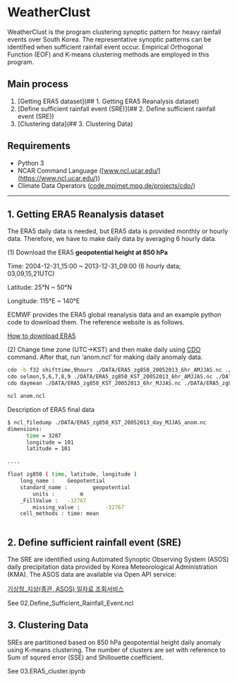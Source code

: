 # WeatherClust

WeatherClust is the program clustering synoptic pattern for heavy rainfall events over South Korea. The representative synoptic patterns can be identified when sufficient rainfall event occur. Empirical Orthogonal Function (EOF) and K-means clustering methods are employed in this program.

## Main process

1. [Getting ERA5 dataset](## 1. Getting ERA5 Reanalysis dataset) 
2. [Define sufficient rainfall event (SRE)](## 2. Define sufficient rainfall event (SRE))
3. [Clustering data](## 3. Clustering Data)

## Requirements

- Python 3
- NCAR Command Language ([www.ncl.ucar.edu/](https://www.ncl.ucar.edu/))
- Climate Data Operators ([code.mpimet.mpg.de/projects/cdo/](https://code.mpimet.mpg.de/projects/cdo/))

---

## 1. Getting ERA5 Reanalysis dataset

The ERA5 daily data is needed, but ERA5 data is provided monthly or hourly data. Therefore, we have to make daily data by averaging 6 hourly data. 

(1) Download the ERA5 **geopotential height at 850 hPa**

   Time: 2004-12-31_15:00 ~ 2013-12-31_09:00 (6 hourly data; 03,09,15,21UTC)

   Latitude: 25°N ~ 50°N 

   Longitude: 115°E ~ 140°E

ECMWF provides the ERA5 global reanalysis data and an example python code to download them. The reference website is as follows.

[How to download ERA5](https://confluence.ecmwf.int/display/CKB/How+to+download+ERA5)

(2) Change time zone (UTC→KST) and then make daily using [CDO](https://www.notion.so/WeatherClust-22eb3cfc236e4c3c82af0d36329ed6b6) command. After that, run ‘anom.ncl’ for making daily anomaly data.

```bash
cdo -b f32 shifttime,9hours ./DATA/ERA5_zg850_20052013_6hr_AMJJAS.nc ./DATA/ERA5_zg850_KST_20052013_6hr_AMJJAS.nc
cdo selmon,5,6,7,8,9 ./DATA/ERA5_zg850_KST_20052013_6hr_AMJJAS.nc ./DATA/ERA5_zg850_KST_20052013_6hr_MJJAS.nc
cdo daymean ./DATA/ERA5_zg850_KST_20052013_6hr_MJJAS.nc ./DATA/ERA5_zg850_KST_20052013_day_MJJAS.nc

ncl anom.ncl
```

Description of ERA5 final data

```bash
$ ncl_filedump ./DATA/ERA5_zg850_KST_20052013_day_MJJAS_anom.nc
dimensions:
      time = 3287
      longitude = 101
      latitude = 101

....

float zg850 ( time, latitude, longitude )
    long_name :    Geopotential
    standard_name :        geopotential
		units :        m
    _FillValue :   -32767
		missing_value :        -32767
    cell_methods : time: mean
         
```

## 2. Define sufficient rainfall event (SRE)

The SRE are identified using Automated Synoptic Observing System (ASOS) daily precipitation data provided by Korea Meteorological Administration (KMA). The ASOS data are available via Open API service:

[기상청_지상(종관, ASOS) 일자료 조회서비스](https://www.data.go.kr/data/15059093/openapi.do)

See 02.Define_Sufficient_Rainfall_Event.ncl

## 3. Clustering Data

SREs are partitioned based on 850 hPa geopotential height daily anomaly using K-means clustering. The number of clusters are set with reference to Sum of squred error (SSE) and  Shillouette coefficient. 

See 03.ERA5_cluster.ipynb

